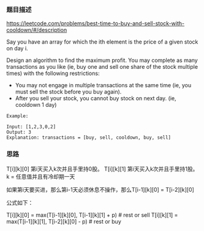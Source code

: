 ### 题目描述

https://leetcode.com/problems/best-time-to-buy-and-sell-stock-with-cooldown/#/description

Say you have an array for which the ith element is the price of a given stock on day i.

Design an algorithm to find the maximum profit. You may complete as many transactions as you like (ie, buy one and sell one share of the stock multiple times) with the following restrictions:

- You may not engage in multiple transactions at the same time (ie, you must sell the stock before you buy again).
- After you sell your stock, you cannot buy stock on next day. (ie, cooldown 1 day)

```
Example:

Input: [1,2,3,0,2]
Output: 3 
Explanation: transactions = [buy, sell, cooldown, buy, sell]
```

### 思路

T[i][k][0] 第i天买入k次并且手里持0股。
T[i][k][1] 第i天买入k次并且手里持1股。
k = 任意值并且有冷却期一天

如果第i天要买进，那么第i-1天必须休息不操作，那么T[i-1][k][0] = T[i-2][k][0]

公式如下：

T[i][k][0] = max(T[i-1][k][0], T[i-1][k][1] + p)  # rest or sell
T[i][k][1] = max(T[i-1][k][1], T[i-2][k][0] - p)  # rest or buy



